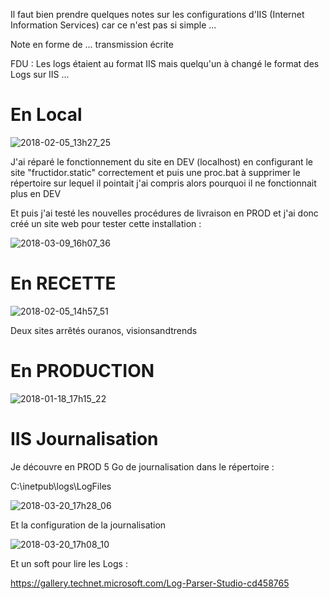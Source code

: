 Il faut bien prendre quelques notes sur les configurations d'IIS (Internet Information Services) car ce n'est pas si simple ...

Note en forme de ... transmission écrite

FDU : Les logs étaient au format IIS mais quelqu'un à changé le format des Logs sur IIS ...

# En Local

![2018-02-05_13h27_25](/uploads/c76d163a6d631ab9374374c9b0808205/2018-02-05_13h27_25.png)

J'ai réparé le fonctionnement du site en DEV (localhost) en configurant le site "fructidor.static" correctement et puis une proc.bat à supprimer le répertoire sur lequel il pointait j'ai compris alors pourquoi il ne fonctionnait plus en DEV

Et puis j'ai testé les nouvelles procédures de livraison en PROD et j'ai donc créé un site web pour tester cette installation :

![2018-03-09_16h07_36](/uploads/e46a0556b1d7a6db2aa6f9cd081e0d0a/2018-03-09_16h07_36.png)

# En RECETTE

![2018-02-05_14h57_51](/uploads/88953b8aeca392d699c07e9bc231fada/2018-02-05_14h57_51.png)

Deux sites arrêtés ouranos, visionsandtrends

# En PRODUCTION

![2018-01-18_17h15_22](/uploads/af4d75dfda1198b9bf0cfb615d029388/2018-01-18_17h15_22.png)

# IIS Journalisation

Je découvre en PROD 5 Go de journalisation dans le répertoire :

C:\inetpub\logs\LogFiles

![2018-03-20_17h28_06](/uploads/3605dd627c6782de88bcde16d4317d4b/2018-03-20_17h28_06.png)

Et la configuration de la journalisation

![2018-03-20_17h08_10](/uploads/df15a5bc764003e206dfd6f99a751646/2018-03-20_17h08_10.png)

Et un soft pour lire les Logs :

https://gallery.technet.microsoft.com/Log-Parser-Studio-cd458765





